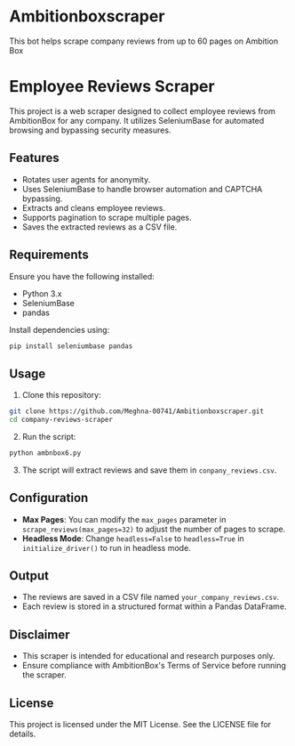 # Ambitionboxscraper
This bot helps scrape company reviews from up to 60 pages on Ambition Box

# Employee Reviews Scraper

This project is a web scraper designed to collect employee reviews from AmbitionBox for any company. It utilizes SeleniumBase for automated browsing and bypassing security measures.

## Features

- Rotates user agents for anonymity.
- Uses SeleniumBase to handle browser automation and CAPTCHA bypassing.
- Extracts and cleans employee reviews.
- Supports pagination to scrape multiple pages.
- Saves the extracted reviews as a CSV file.

## Requirements

Ensure you have the following installed:

- Python 3.x
- SeleniumBase
- pandas

Install dependencies using:

```bash
pip install seleniumbase pandas
```

## Usage

1. Clone this repository:

```bash
git clone https://github.com/Meghna-00741/Ambitionboxscraper.git
cd company-reviews-scraper
```

2. Run the script:

```bash
python ambnbox6.py
```

3. The script will extract reviews and save them in `conpany_reviews.csv`.

## Configuration

- **Max Pages**: You can modify the `max_pages` parameter in `scrape_reviews(max_pages=32)` to adjust the number of pages to scrape.
- **Headless Mode**: Change `headless=False` to `headless=True` in `initialize_driver()` to run in headless mode.

## Output

- The reviews are saved in a CSV file named `your_company_reviews.csv`.
- Each review is stored in a structured format within a Pandas DataFrame.

## Disclaimer

- This scraper is intended for educational and research purposes only.
- Ensure compliance with AmbitionBox's Terms of Service before running the scraper.

## License

This project is licensed under the MIT License. See the LICENSE file for details.
